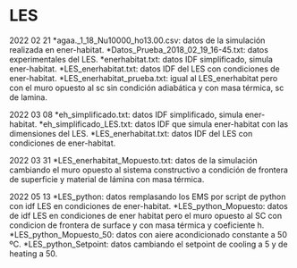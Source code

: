 # LES

2022 02 21
*agaa._1_18_Nu10000_ho13.00.csv: datos de la simulación realizada en ener-habitat.
*Datos_Prueba_2018_02_19_16-45.txt: datos experimentales del LES.
*enerhabitat.txt: datos IDF simplificado, simula ener-habitat.
*LES_enerhabitat.txt: datos IDF del LES con condiciones de ener-habitat.
*LES_enerhabitat_prueba.txt: igual al LES_enerhabitat pero con el muro opuesto al sc sin condición adiabática y con masa térmica, sc de lamina.

2022 03 08
*eh_simplificado.txt: datos IDF simplificado, simula ener-habitat.
*eh_simplificado_LES.txt: datos IDF que simula ener-habitat con las dimensiones del LES.
*LES_enerhabitat.txt: datos IDF del LES con condiciones de ener-habitat.

2022 03 31 
*LES_enerhabitat_Mopuesto.txt: datos de la simulación cambiando el muro opuesto al sistema constructivo a condición de frontera de  superficie y material de lámina con masa térmica.

2022 05 13
*LES_python: datos remplasando los EMS por script de python con idf LES en condiciones de ener-habitat.
*LES_python_Mopuesto: datos de idf LES en condiciones de ener habitat pero el muro opuesto al SC con condicion de frontera de surface y con masa térmica y coeficiente h.
*LES_python_Mopuesto_50: datos con aiere acondicionado constante a 50 ºC.
*LES_python_Setpoint: datos cambiando el setpoint de cooling a 5 y de heating a 50.

